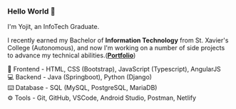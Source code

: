 <h3>Hello World 👋</h3>
<p>I'm Yojit, an InfoTech Graduate.</p>
<p>I recently earned my Bachelor of <b>Information Technology</b> from St. Xavier's College (Autonomous), and now I'm working on a number of side projects to advance my technical abilities.(<a href="https://yojitshindeportfolio.netlify.app/"><b>Portfolio</b></a>)</p>
<p>
🎨 Frontend - HTML, CSS (Bootstrap), JavaScript (Typescript), AngularJS<br>
💻 Backend - Java (Springboot), Python (Django)<br>
⌨️ Database - SQL (MySQL, PostgreSQL, MariaDB)<br>
⚙️ Tools - Git, GitHub, VSCode, Android Studio, Postman, Netlify
</p>
